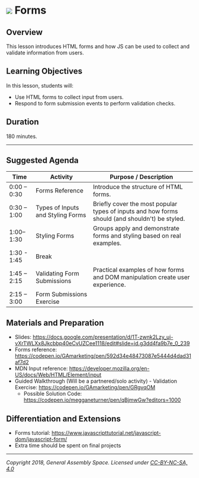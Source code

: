 # ![](https://ga-dash.s3.amazonaws.com/production/assets/logo-9f88ae6c9c3871690e33280fcf557f33.png) Forms

## Overview
This lesson introduces HTML forms and how JS can be used to collect and validate information from users.

## Learning Objectives
In this lesson, students will:
- Use HTML forms to collect input from users.
- Respond to form submission events to perform validation checks.


## Duration
180 minutes.

---

## Suggested Agenda

| Time | Activity | Purpose / Description |
| --- | --- | --- |
| 0:00 – 0:30 | Forms Reference | Introduce the structure of HTML forms. |
| 0:30 – 1:00 | Types of Inputs and Styling Forms | Briefly cover the most popular types of inputs and how forms should (and shouldn't) be styled. |
| 1:00–1:30 | Styling Forms | Groups apply and demonstrate forms and styling based on real examples. |
| 1:30 - 1:45 | Break | |
| 1:45 – 2:15 | Validating Form Submissions | Practical examples of how forms and DOM manipulation create user experience. |
| 2:15 – 3:00 | Form Submissions Exercise | |



## Materials and Preparation
- Slides: https://docs.google.com/presentation/d/1T-zwnk2Lzy_ui-vXrTWLXx8Jkcbbp40eCvUZCee1118/edit#slide=id.g3dd4fa9b7e_0_239
- Forms reference: https://codepen.io/GAmarketing/pen/592d34e48473087e5444d4dad31af7d2
- MDN Input reference: https://developer.mozilla.org/en-US/docs/Web/HTML/Element/input
- Guided Walkthrough (Will be a partnered/solo activity) - Validation Exercise: https://codepen.io/GAmarketing/pen/GRgvqOM
    - Possible Solution Code: https://codepen.io/megganeturner/pen/qBjmwGw?editors=1000

## Differentiation and Extensions
- Forms tutorial: https://www.javascripttutorial.net/javascript-dom/javascript-form/
- Extra time should be spent on final projects

---
*Copyright 2018, General Assembly Space. Licensed under [CC-BY-NC-SA, 4.0](https://creativecommons.org/licenses/by-nc-sa/4.0/)*

